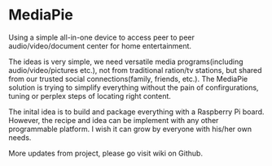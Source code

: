 MediaPie
========

Using a simple all-in-one device to access peer to peer audio/video/document center for home entertainment. 

The ideas is very simple, we need versatile media programs(including audio/video/pictures etc.), not from traditional ration/tv stations, but shared from our trusted social connections(family, friends, etc.). The MediaPie solution is trying to simplify everything without the pain of confirgurations, tuning or perplex steps of locating right content. 

The inital idea is to build and package everything with a Raspberry Pi board. However, the recipe and idea can be implement with any other programmable platform. I wish it can grow by everyone with his/her own needs. 

More updates from project, please go visit wiki on Github. 

